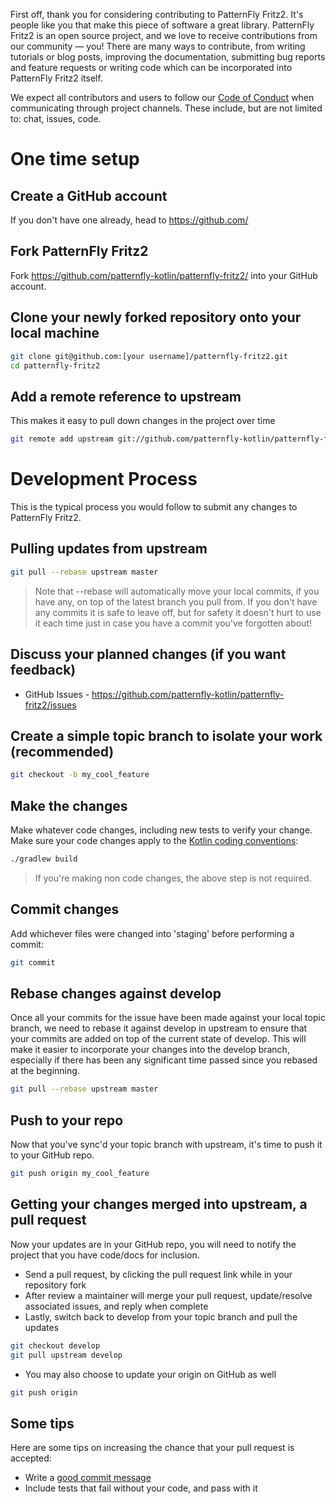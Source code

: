 First off, thank you for considering contributing to PatternFly Fritz2. It's people like you that make this piece of software a great library. PatternFly Fritz2 is an open source project, and we love to receive contributions from our community — you! There are many ways to contribute, from writing tutorials or blog posts, improving the documentation, submitting bug reports and feature requests or writing code which can be incorporated into PatternFly Fritz2 itself.

We expect all contributors and users to follow our [Code of Conduct](../CODE_OF_CONDUCT.md) when communicating through project channels. These include, but are not limited to: chat, issues, code.

# One time setup

## Create a GitHub account

If you don't have one already, head to https://github.com/

## Fork PatternFly Fritz2

Fork https://github.com/patternfly-kotlin/patternfly-fritz2/ into your GitHub account.

## Clone your newly forked repository onto your local machine

```bash
git clone git@github.com:[your username]/patternfly-fritz2.git
cd patternfly-fritz2
```

## Add a remote reference to upstream

This makes it easy to pull down changes in the project over time

```bash
git remote add upstream git://github.com/patternfly-kotlin/patternfly-fritz2.git
```

# Development Process

This is the typical process you would follow to submit any changes to PatternFly Fritz2.

## Pulling updates from upstream

```bash
git pull --rebase upstream master
```

> Note that --rebase will automatically move your local commits, if you have
> any, on top of the latest branch you pull from.
> If you don't have any commits it is safe to leave off, but for safety it
> doesn't hurt to use it each time just in case you have a commit you've
> forgotten about!

## Discuss your planned changes (if you want feedback)

* GitHub Issues - https://github.com/patternfly-kotlin/patternfly-fritz2/issues

## Create a simple topic branch to isolate your work (recommended)

```bash
git checkout -b my_cool_feature
```

## Make the changes

Make whatever code changes, including new tests to verify your change. Make sure your code changes apply to the [Kotlin coding conventions](https://kotlinlang.org/docs/reference/coding-conventions.html):

```bash
./gradlew build
```

> If you're making non code changes, the above step is not required.

## Commit changes

Add whichever files were changed into 'staging' before performing a commit:

```bash
git commit
```

## Rebase changes against develop

Once all your commits for the issue have been made against your local topic branch, we need to rebase it against develop in upstream to ensure that your commits are added on top of the current state of develop. This will make it easier to incorporate your changes into the develop branch, especially if there has been any significant time passed since you rebased at the beginning.

```bash
git pull --rebase upstream master
```

## Push to your repo

Now that you've sync'd your topic branch with upstream, it's time to push it to your GitHub repo.

```bash
git push origin my_cool_feature
```

## Getting your changes merged into upstream, a pull request

Now your updates are in your GitHub repo, you will need to notify the project that you have code/docs for inclusion.

* Send a pull request, by clicking the pull request link while in your repository fork
* After review a maintainer will merge your pull request, update/resolve associated issues, and reply when complete
* Lastly, switch back to develop from your topic branch and pull the updates

```bash
git checkout develop
git pull upstream develop
```

* You may also choose to update your origin on GitHub as well

```bash
git push origin
```

## Some tips

Here are some tips on increasing the chance that your pull request is accepted:

* Write a [good commit message](http://tbaggery.com/2008/04/19/a-note-about-git-commit-messages.html)
* Include tests that fail without your code, and pass with it
